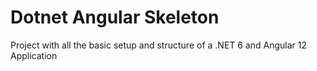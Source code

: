 # Dotnet Angular Skeleton
Project with all the basic setup and structure of a .NET 6 and Angular 12 Application
